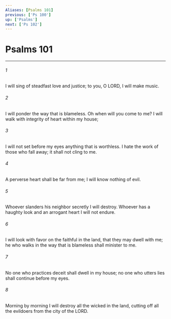 ```yaml
---
Aliases: [Psalms 101]
previous: ['Ps 100']
up: ['Psalms']
next: ['Ps 102']
---
```

# Psalms 101

***

 

###### 1 
I will sing of steadfast love and justice; 
 to you, O LORD, I will make music. 
 
 

###### 2 
I will ponder the way that is blameless. 
 Oh when will you come to me? 
 I will walk with integrity of heart 
 within my house; 
 
 

###### 3 
I will not set before my eyes 
 anything that is worthless. 
 I hate the work of those who fall away; 
 it shall not cling to me. 
 
 

###### 4 
A perverse heart shall be far from me; 
 I will know nothing of evil.
 
 

###### 5 
Whoever slanders his neighbor secretly 
 I will destroy. 
 Whoever has a haughty look and an arrogant heart 
 I will not endure.
 
 

###### 6 
I will look with favor on the faithful in the land, 
 that they may dwell with me; 
 he who walks in the way that is blameless 
 shall minister to me.
 
 

###### 7 
No one who practices deceit 
 shall dwell in my house; 
 no one who utters lies 
 shall continue before my eyes.
 
 

###### 8 
Morning by morning I will destroy 
 all the wicked in the land, 
 cutting off all the evildoers 
 from the city of the LORD.
 
